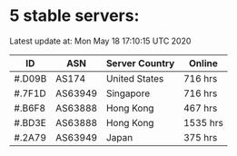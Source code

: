 # 5 stable servers:

Latest update at: Mon May 18 17:10:15 UTC 2020

| ID | ASN | Server Country | Online |
| -- | --- | -------------- | ------ |
| #.D09B | AS174 | United States | 716 hrs |
| #.7F1D | AS63949 | Singapore | 716 hrs |
| #.B6F8 | AS63888 | Hong Kong | 467 hrs |
| #.BD3E | AS63888 | Hong Kong | 1535 hrs |
| #.2A79 | AS63949 | Japan | 375 hrs |

